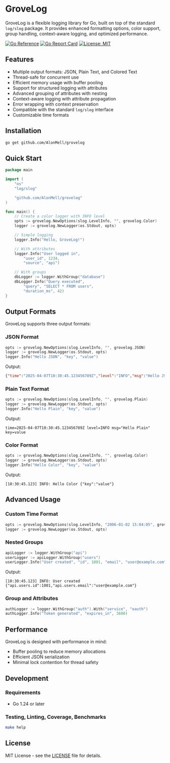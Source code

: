 # GroveLog

GroveLog is a flexible logging library for Go, built on top of the standard `log/slog` package. It provides enhanced formatting options, color support, group handling, context-aware logging, and optimized performance.

[![Go Reference](https://pkg.go.dev/badge/github.com/AlonMell/grovelog.svg)](https://pkg.go.dev/github.com/AlonMell/grovelog)
[![Go Report Card](https://goreportcard.com/badge/github.com/AlonMell/grovelog)](https://goreportcard.com/report/github.com/AlonMell/grovelog)
[![License: MIT](https://img.shields.io/badge/License-MIT-yellow.svg)](https://opensource.org/licenses/MIT)

## Features

- Multiple output formats: JSON, Plain Text, and Colored Text
- Thread-safe for concurrent use
- Efficient memory usage with buffer pooling
- Support for structured logging with attributes
- Advanced grouping of attributes with nesting
- Context-aware logging with attribute propagation
- Error wrapping with context preservation
- Compatible with the standard `log/slog` interface
- Customizable time formats

## Installation

```bash
go get github.com/AlonMell/grovelog
```

## Quick Start

```go
package main

import (
    "os"
    "log/slog"

    "github.com/AlonMell/grovelog"
)

func main() {
    // Create a color logger with INFO level
    opts := grovelog.NewOptions(slog.LevelInfo, "", grovelog.Color)
    logger := grovelog.NewLogger(os.Stdout, opts)

    // Simple logging
    logger.Info("Hello, GroveLog!")

    // With attributes
    logger.Info("User logged in",
        "user_id", 1234,
        "source", "api")

    // With groups
    dbLogger := logger.WithGroup("database")
    dbLogger.Info("Query executed",
        "query", "SELECT * FROM users",
        "duration_ms", 42)
}
```

## Output Formats

GroveLog supports three output formats:

### JSON Format

```go
opts := grovelog.NewOptions(slog.LevelInfo, "", grovelog.JSON)
logger := grovelog.NewLogger(os.Stdout, opts)
logger.Info("Hello JSON", "key", "value")
```

Output:
```json
{"time":"2025-04-07T10:30:45.123456789Z","level":"INFO","msg":"Hello JSON","key":"value"}
```

### Plain Text Format

```go
opts := grovelog.NewOptions(slog.LevelInfo, "", grovelog.Plain)
logger := grovelog.NewLogger(os.Stdout, opts)
logger.Info("Hello Plain", "key", "value")
```

Output:
```
time=2025-04-07T10:30:45.123456789Z level=INFO msg="Hello Plain" key=value
```

### Color Format

```go
opts := grovelog.NewOptions(slog.LevelInfo, "", grovelog.Color)
logger := grovelog.NewLogger(os.Stdout, opts)
logger.Info("Hello Color", "key", "value")
```

Output:
```
[10:30:45.123] INFO: Hello Color {"key":"value"}
```

## Advanced Usage

### Custom Time Format

```go
opts := grovelog.NewOptions(slog.LevelInfo, "2006-01-02 15:04:05", grovelog.Color)
logger := grovelog.NewLogger(os.Stdout, opts)
```

### Nested Groups

```go
apiLogger := logger.WithGroup("api")
userLogger := apiLogger.WithGroup("users")
userLogger.Info("User created", "id", 1001, "email", "user@example.com")
```

Output:
```
[10:30:45.123] INFO: User created {"api.users.id":1001,"api.users.email":"user@example.com"}
```

### Group and Attributes

```go
authLogger := logger.WithGroup("auth").With("service", "oauth")
authLogger.Info("Token generated", "expires_in", 3600)
```

## Performance

GroveLog is designed with performance in mind:

- Buffer pooling to reduce memory allocations
- Efficient JSON serialization
- Minimal lock contention for thread safety

## Development

### Requirements

- Go 1.24 or later

### Testing, Linting, Coverage, Benchmarks

```bash
make help
```

## License

MIT License - see the [LICENSE](LICENSE) file for details.